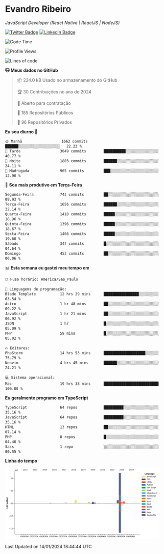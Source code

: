 # Evandro **Ribeiro**

*JavaScript Developer (React Native | ReactJS | NodeJS)*

[![Twitter Badge](https://img.shields.io/badge/-@ribeiroevandro-201B2D?style=flat-square&labelColor=201B2D&logo=twitter&logoColor=white&link=https://twitter.com/ribeiroevandro)](https://twitter.com/ribeiroevandro) 
[![Linkedin Badge](https://img.shields.io/badge/-Evandro%20Ribeiro-201B2D?style=flat-square&logo=Linkedin&logoColor=white&link=https://www.linkedin.com/in/ribeiroevandro)](https://www.linkedin.com/in/ribeiroevandro) 


<!--START_SECTION:waka-->
![Code Time](http://img.shields.io/badge/Code%20Time-3%2C650%20hrs%2048%20mins-blue)

![Profile Views](http://img.shields.io/badge/Visualizac%C3%B5es%20do%20perfil-1-blue)

![Lines of code](https://img.shields.io/badge/Desde%20o%20Hello%20World%20eu%20escrevi-17.7%20million%20linhas%20de%20c%C3%B3digo-blue)

**🐱 Meus dados no GitHub** 

> 📦 224.0 kB Usado no armazenamento do GitHub 
 > 
> 🏆 30 Contribuições no ano de 2024
 > 
> 💼 Aberto para contratação
 > 
> 📜 185 Repositórios Públicos 
 > 
> 🔑 96 Repositórios Privados 
 > 
**Eu sou diurno 🐤** 

```text
🌞 Manhã                  1662 commits        ██████░░░░░░░░░░░░░░░░░░░   22.22 % 
🌆 Tarde                  3049 commits        ██████████░░░░░░░░░░░░░░░   40.77 % 
🌃 Noite                  1803 commits        ██████░░░░░░░░░░░░░░░░░░░   24.11 % 
🌙 Madrugada              965 commits         ███░░░░░░░░░░░░░░░░░░░░░░   12.90 % 
```
📅 **Sou mais produtivo em Terça-Feira** 

```text
Segunda-Feira            743 commits         ██░░░░░░░░░░░░░░░░░░░░░░░   09.93 % 
Terça-Feira              1656 commits        ██████░░░░░░░░░░░░░░░░░░░   22.14 % 
Quarta-Feira             1418 commits        █████░░░░░░░░░░░░░░░░░░░░   18.96 % 
Quinta-Feira             1396 commits        █████░░░░░░░░░░░░░░░░░░░░   18.67 % 
Sexta-Feira              1466 commits        █████░░░░░░░░░░░░░░░░░░░░   19.60 % 
Sábado                   347 commits         █░░░░░░░░░░░░░░░░░░░░░░░░   04.64 % 
Domingo                  453 commits         ██░░░░░░░░░░░░░░░░░░░░░░░   06.06 % 
```


📊 **Esta semana eu gastei meu tempo em** 

```text
🕑︎ Fuso horário: America/Sao_Paulo

💬 Linguagens de programação: 
Blade Template           12 hrs 29 mins      ████████████████░░░░░░░░░   63.54 % 
Astro                    1 hr 48 mins        ██░░░░░░░░░░░░░░░░░░░░░░░   09.22 % 
JavaScript               1 hr 21 mins        ██░░░░░░░░░░░░░░░░░░░░░░░   06.92 % 
JSON                     1 hr                █░░░░░░░░░░░░░░░░░░░░░░░░   05.09 % 
PHP                      59 mins             █░░░░░░░░░░░░░░░░░░░░░░░░   05.02 % 

🔥 Editores: 
PhpStorm                 14 hrs 53 mins      ███████████████████░░░░░░   75.79 % 
Neovim                   4 hrs 45 mins       ██████░░░░░░░░░░░░░░░░░░░   24.21 % 

💻 Sistema operacional: 
Mac                      19 hrs 38 mins      █████████████████████████   100.00 % 
```

**Eu geralmente programo em TypeScript** 

```text
TypeScript               64 repos            █████████░░░░░░░░░░░░░░░░   35.16 % 
JavaScript               64 repos            █████████░░░░░░░░░░░░░░░░   35.16 % 
HTML                     13 repos            ██░░░░░░░░░░░░░░░░░░░░░░░   07.14 % 
PHP                      8 repos             █░░░░░░░░░░░░░░░░░░░░░░░░   04.40 % 
Sass                     1 repo              ░░░░░░░░░░░░░░░░░░░░░░░░░   00.55 % 
```



**Linha do tempo**

![Lines of Code chart](https://raw.githubusercontent.com/ribeiroevandro/ribeiroevandro/main/assets/bar_graph.png)


 Last Updated on 14/01/2024 18:44:44 UTC
<!--END_SECTION:waka-->
